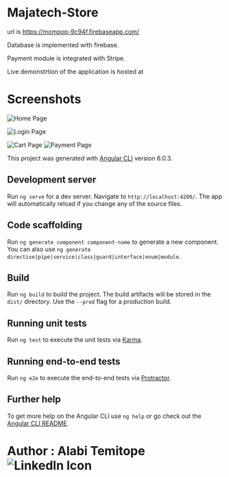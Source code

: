 # Majatech-Store


url is https://mompop-9c94f.firebaseapp.com/

Database is implemented with firebase.

Payment module is integrated with Stripe.

Live demonstrtion of the application is hosted at


# Screenshots

![Home Page](https://user-images.githubusercontent.com/20041050/209094986-6eab9528-5d6d-47da-a00d-7277da5afecb.png)

![Login Page](https://user-images.githubusercontent.com/20041050/209094902-d3dc814c-d8bb-4025-8903-7d5904457899.png)

![Cart Page](https://user-images.githubusercontent.com/20041050/209095530-a7fdcd72-4814-4752-b1f2-673b04b27ebb.png)
![Payment Page](https://user-images.githubusercontent.com/20041050/209095648-8e92af89-1828-4d9b-8945-64e254f156ac.png)





This project was generated with [Angular CLI](https://github.com/angular/angular-cli) version 6.0.3.

## Development server

Run `ng serve` for a dev server. Navigate to `http://localhost:4200/`. The app will automatically reload if you change any of the source files.

## Code scaffolding

Run `ng generate component component-name` to generate a new component. You can also use `ng generate directive|pipe|service|class|guard|interface|enum|module`.

## Build

Run `ng build` to build the project. The build artifacts will be stored in the `dist/` directory. Use the `--prod` flag for a production build.

## Running unit tests

Run `ng test` to execute the unit tests via [Karma](https://karma-runner.github.io).

## Running end-to-end tests

Run `ng e2e` to execute the end-to-end tests via [Protractor](http://www.protractortest.org/).

## Further help

To get more help on the Angular CLI use `ng help` or go check out the [Angular CLI README](https://github.com/angular/angular-cli/blob/master/README.md).


# Author : Alabi Temitope ![Linkedln Icon]([https://user-images.githubusercontent.com/20041050/209095648-8e92af89-1828-4d9b-8945-64e254f156ac.png](https://user-images.githubusercontent.com/20041050/209115658-dcfea910-990f-41a2-a417-4e4ff8e7e2a4.png))


